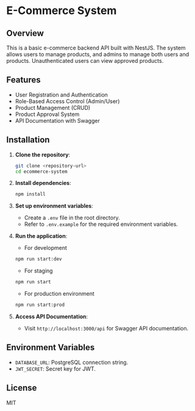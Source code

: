 # E-Commerce System

## Overview

This is a basic e-commerce backend API built with NestJS. The system allows users to manage products, and admins to manage both users and products. Unauthenticated users can view approved products.

## Features

- User Registration and Authentication
- Role-Based Access Control (Admin/User)
- Product Management (CRUD)
- Product Approval System
- API Documentation with Swagger

## Installation

1. **Clone the repository**:

    ```bash
    git clone <repository-url>
    cd ecommerce-system
    ```

2. **Install dependencies**:

    ```bash
    npm install
    ```

3. **Set up environment variables**:
    - Create a `.env` file in the root directory.
    - Refer to `.env.example` for the required environment variables.

4. **Run the application**:

    - For development

    ```bash
    npm run start:dev 
    ```

    - For staging  

    ```bash
    npm run start
    ```

    - For  production environment

    ```bash
    npm run start:prod
    ```

5. **Access API Documentation**:
    - Visit `http://localhost:3000/api` for Swagger API documentation.

## Environment Variables

- `DATABASE_URL`: PostgreSQL connection string.
- `JWT_SECRET`: Secret key for JWT.

## License

MIT
